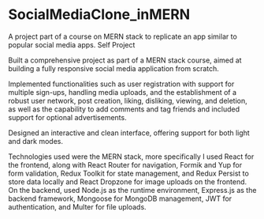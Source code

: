 # SocialMediaClone_inMERN
A project part of a course on MERN stack to replicate an app similar to popular social media apps. Self Project

Built a comprehensive project as part of a MERN stack course, aimed at building a fully responsive social media application from scratch.

Implemented functionalities such as user registration with support for multiple sign-ups, handling media uploads, and the establishment of a robust user network, post creation, liking, disliking, viewing, and deletion, as well as the capability to add comments and tag friends and included support for optional advertisements.

Designed an interactive and clean interface, offering support for both light and dark modes.

Technologies used were the MERN stack, more specifically I used React for the frontend, along with React Router for navigation, Formik and Yup for  form validation, Redux Toolkit for state management, and Redux Persist to store data locally and React Dropzone for image uploads on the frontend.
On the backend, used Node.js as the runtime environment, Express.js as the backend framework, Mongoose for MongoDB management, JWT for authentication, and Multer for file uploads.
